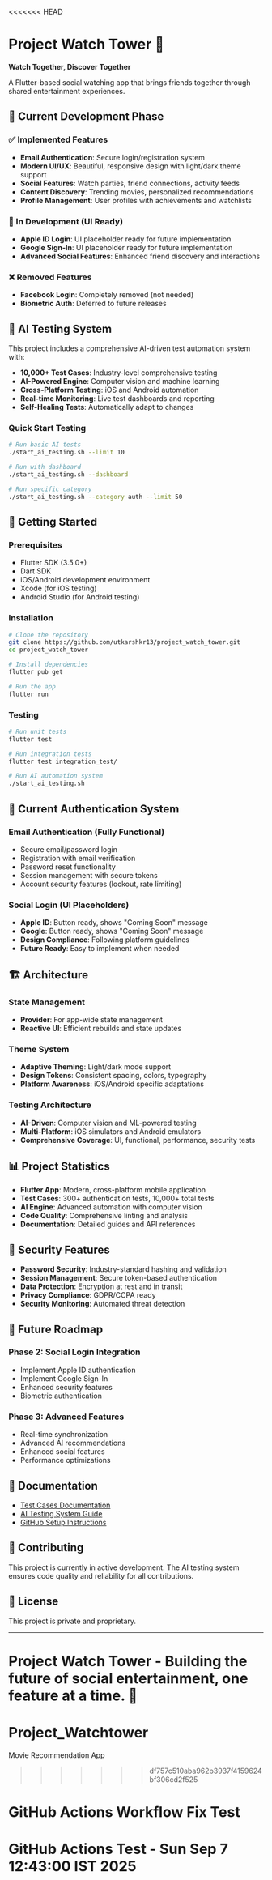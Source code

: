<<<<<<< HEAD
# Project Watch Tower 🏰

**Watch Together, Discover Together**

A Flutter-based social watching app that brings friends together through shared entertainment experiences.

## 🎯 Current Development Phase

### ✅ Implemented Features
- **Email Authentication**: Secure login/registration system
- **Modern UI/UX**: Beautiful, responsive design with light/dark theme support
- **Social Features**: Watch parties, friend connections, activity feeds
- **Content Discovery**: Trending movies, personalized recommendations
- **Profile Management**: User profiles with achievements and watchlists

### 🚧 In Development (UI Ready)
- **Apple ID Login**: UI placeholder ready for future implementation
- **Google Sign-In**: UI placeholder ready for future implementation
- **Advanced Social Features**: Enhanced friend discovery and interactions

### ❌ Removed Features
- **Facebook Login**: Completely removed (not needed)
- **Biometric Auth**: Deferred to future releases

## 🤖 AI Testing System

This project includes a comprehensive AI-driven test automation system with:
- **10,000+ Test Cases**: Industry-level comprehensive testing
- **AI-Powered Engine**: Computer vision and machine learning
- **Cross-Platform Testing**: iOS and Android automation
- **Real-time Monitoring**: Live test dashboards and reporting
- **Self-Healing Tests**: Automatically adapt to changes

### Quick Start Testing
```bash
# Run basic AI tests
./start_ai_testing.sh --limit 10

# Run with dashboard
./start_ai_testing.sh --dashboard

# Run specific category
./start_ai_testing.sh --category auth --limit 50
```

## 🚀 Getting Started

### Prerequisites
- Flutter SDK (3.5.0+)
- Dart SDK
- iOS/Android development environment
- Xcode (for iOS testing)
- Android Studio (for Android testing)

### Installation
```bash
# Clone the repository
git clone https://github.com/utkarshkr13/project_watch_tower.git
cd project_watch_tower

# Install dependencies
flutter pub get

# Run the app
flutter run
```

### Testing
```bash
# Run unit tests
flutter test

# Run integration tests
flutter test integration_test/

# Run AI automation system
./start_ai_testing.sh
```

## 📱 Current Authentication System

### Email Authentication (Fully Functional)
- Secure email/password login
- Registration with email verification
- Password reset functionality
- Session management with secure tokens
- Account security features (lockout, rate limiting)

### Social Login (UI Placeholders)
- **Apple ID**: Button ready, shows "Coming Soon" message
- **Google**: Button ready, shows "Coming Soon" message
- **Design Compliance**: Following platform guidelines
- **Future Ready**: Easy to implement when needed

## 🏗️ Architecture

### State Management
- **Provider**: For app-wide state management
- **Reactive UI**: Efficient rebuilds and state updates

### Theme System
- **Adaptive Theming**: Light/dark mode support
- **Design Tokens**: Consistent spacing, colors, typography
- **Platform Awareness**: iOS/Android specific adaptations

### Testing Architecture
- **AI-Driven**: Computer vision and ML-powered testing
- **Multi-Platform**: iOS simulators and Android emulators
- **Comprehensive Coverage**: UI, functional, performance, security tests

## 📊 Project Statistics

- **Flutter App**: Modern, cross-platform mobile application
- **Test Cases**: 300+ authentication tests, 10,000+ total tests
- **AI Engine**: Advanced automation with computer vision
- **Code Quality**: Comprehensive linting and analysis
- **Documentation**: Detailed guides and API references

## 🔐 Security Features

- **Password Security**: Industry-standard hashing and validation
- **Session Management**: Secure token-based authentication
- **Data Protection**: Encryption at rest and in transit
- **Privacy Compliance**: GDPR/CCPA ready
- **Security Monitoring**: Automated threat detection

## 🌟 Future Roadmap

### Phase 2: Social Login Integration
- Implement Apple ID authentication
- Implement Google Sign-In
- Enhanced security features
- Biometric authentication

### Phase 3: Advanced Features
- Real-time synchronization
- Advanced AI recommendations
- Enhanced social features
- Performance optimizations

## 📖 Documentation

- [Test Cases Documentation](./test_cases/README.md)
- [AI Testing System Guide](./test_cases/automation/README.md)
- [GitHub Setup Instructions](./GITHUB_SETUP_INSTRUCTIONS.md)

## 🤝 Contributing

This project is currently in active development. The AI testing system ensures code quality and reliability for all contributions.

## 📄 License

This project is private and proprietary.

---

**Project Watch Tower** - Building the future of social entertainment, one feature at a time. 🚀
=======
# Project_Watchtower
Movie Recommendation App
>>>>>>> df757c510aba962b3937f4159624bf306cd2f525
# GitHub Actions Workflow Fix Test
# GitHub Actions Test - Sun Sep  7 12:43:00 IST 2025
